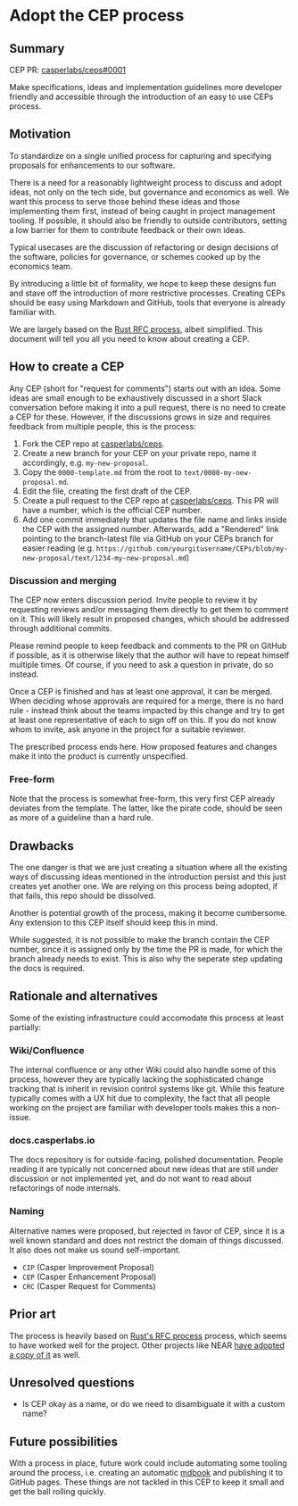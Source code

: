 # Adopt the CEP process

## Summary

[summary]: #summary

CEP PR: [casperlabs/ceps#0001](https://github.com/casperlabs/ceps/pull/0001)

Make specifications, ideas and implementation guidelines more developer friendly and accessible through the introduction of an easy to use CEPs process.

## Motivation

[motivation]: #motivation

To standardize on a single unified process for capturing and specifying proposals for enhancements to our software. 

There is a need for a reasonably lightweight process to discuss and adopt ideas, not only on the tech side, but governance and economics as well. We want this process to serve those behind these ideas and those implementing them first, instead of being caught in project management tooling. If possible, it should also be friendly to outside contributors, setting a low barrier for them to contribute feedback or their own ideas.

Typical usecases are the discussion of refactoring or design decisions of the software, policies for governance, or schemes cooked up by the economics team.

By introducing a little bit of formality, we hope to keep these designs fun and stave off the introduction of more restrictive processes. Creating CEPs should be easy using Markdown and GitHub, tools that everyone is already familiar with.

We are largely based on the [Rust RFC process](https://github.com/rust-lang/rfcs), albeit simplified. This document will tell you all you need to know about creating a CEP.

## How to create a CEP

[guide-level-explanation]: #guide-level-explanation

Any CEP (short for "request for comments") starts out with an idea. Some ideas are small enough to be exhaustively discussed in a short Slack conversation before making it into a pull request, there is no need to create a CEP for these. However, if the discussions grows in size and requires feedback from multiple people, this is the process:

1. Fork the CEP repo at [casperlabs/ceps](https://github.com/casperlabs/ceps).
2. Create a new branch for your CEP on your private repo, name it accordingly, e.g. `my-new-proposal`.
3. Copy the `0000-template.md` from the root to `text/0000-my-new-proposal.md`.
4. Edit the file, creating the first draft of the CEP.
5. Create a pull request to the CEP repo at [casperlabs/ceps](https://github.com/casperlabs/ceps). This PR will have a number, which is the official CEP number.
6. Add one commit immediately that updates the file name and links inside the CEP with the assigned number. Afterwards, add a "Rendered" link pointing to the branch-latest file via GitHub on your CEPs branch for easier reading (e.g. `https://github.com/yourgitusername/CEPs/blob/my-new-proposal/text/1234-my-new-proposal.md`)

### Discussion and merging

The CEP now enters discussion period. Invite people to review it by requesting reviews and/or messaging them directly to get them to comment on it. This will likely result in proposed changes, which should be addressed through additional commits.

Please remind people to keep feedback and comments to the PR on GitHub if possible, as it is otherwise likely that the author will have to repeat himself multiple times. Of course, if you need to ask a question in private, do so instead.

Once a CEP is finished and has at least one approval, it can be merged. When deciding whose approvals are required for a merge, there is no hard rule - instead think about the teams impacted by this change and try to get at least one representative of each to sign off on this. If you do not know whom to invite, ask anyone in the project for a suitable reviewer.

The prescribed process ends here. How proposed features and changes make it into the product is currently unspecified.

### Free-form

Note that the process is somewhat free-form, this very first CEP already deviates from the template. The latter, like the pirate code, should be seen as more of a guideline than a hard rule.

## Drawbacks

[drawbacks]: #drawbacks

The one danger is that we are just creating a situation where all the existing ways of discussing ideas mentioned in the introduction persist and this just creates yet another one. We are relying on this process being adopted, if that fails, this repo should be dissolved.

Another is potential growth of the process, making it become cumbersome. Any extension to this CEP itself should keep this in mind.

While suggested, it is not possible to make the branch contain the CEP number, since it is assigned only by the time the PR is made, for which the branch already needs to exist. This is also why the seperate step updating the docs is required.

## Rationale and alternatives

[rationale-and-alternatives]: #rationale-and-alternatives

Some of the existing infrastructure could accomodate this process at least partially:

### Wiki/Confluence

The internal confluence or any other Wiki could also handle some of this process, however they are typically lacking the sophisticated change tracking that is inherit in revision control systems like git. While this feature typically comes with a UX hit due to complexity, the fact that all people working on the project are familiar with developer tools makes this a non-issue.

### docs.casperlabs.io

The docs repository is for outside-facing, polished documentation. People reading it are typically not concerned about new ideas that are still under discussion or not implemented yet, and do not want to read about refactorings of node internals.

### Naming

Alternative names were proposed, but rejected in favor of CEP, since it is a well known standard and does not restrict the domain of things discussed. It also does not make us sound self-important.

* `CIP` (Casper Improvement Proposal)
* `CEP` (Casper Enhancement Proposal)
* `CRC` (Casper Request for Comments)

## Prior art

[prior-art]: #prior-art

The process is heavily based on [Rust's RFC process](https://github.com/rust-lang/rfcs) process, which seems to have worked well for the project. Other projects like NEAR [have adopted a copy of it](https://github.com/nearprotocol/NEPs/) as well.

## Unresolved questions

[unresolved-questions]: #unresolved-questions

* Is CEP okay as a name, or do we need to disambiguate it with a custom name?

## Future possibilities

[future-possibilities]: #future-possibilities

With a process in place, future work could include automating some tooling around the process, i.e. creating an automatic [mdbook](https://github.com/rust-lang/mdBook) and publishing it to GitHub pages. These things are not tackled in this CEP to keep it small and get the ball rolling quickly.
